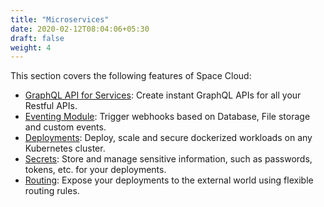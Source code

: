 ```yaml
---
title: "Microservices"
date: 2020-02-12T08:04:06+05:30
draft: false
weight: 4
---
```


This section covers the following features of Space Cloud:

- [GraphQL API for Services](): Create instant GraphQL APIs for all your Restful APIs.
- [Eventing Module](): Trigger webhooks based on Database, File storage and custom events.
- [Deployments](): Deploy, scale and secure dockerized workloads on any Kubernetes cluster.
- [Secrets](): Store and manage sensitive information, such as passwords, tokens, etc. for your deployments.
- [Routing](): Expose your deployments to the external world using flexible routing rules.